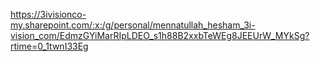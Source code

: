 https://3ivisionco-my.sharepoint.com/:x:/g/personal/mennatullah_hesham_3i-vision_com/EdmzGYiMarRIpLDEO_s1h88B2xxbTeWEg8JEEUrW_MYkSg?rtime=0_1twnI33Eg
